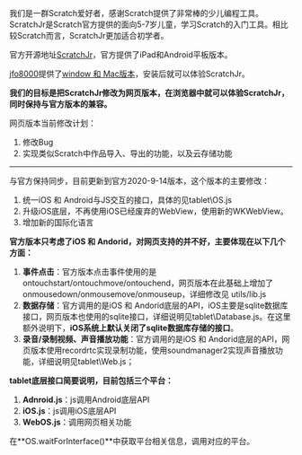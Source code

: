 我们是一群Scratch爱好者，感谢Scratch提供了非常棒的少儿编程工具。
ScratchJr是Scratch官方提供的面向5-7岁儿童，学习Scratch的入门工具。相比较Scratch而言，ScratchJr更加适合初学者。

官方开源地址[ScratchJr](https://github.com/LLK/scratchjr)，官方提供了iPad和Android平板版本。

[jfo8000](https://github.com/jfo8000/ScratchJr-Desktop/)提供了[window 和 Mac版本](https://jfo8000.github.io/ScratchJr-Desktop/)，安装后就可以体验ScratchJr。

**我们的目标是把ScratchJr修改为网页版本，在浏览器中就可以体验ScratchJr，同时保持与官方版本的兼容。**

网页版本当前修改计划：

1. 修改Bug
2. 实现类似Scratch中作品导入、导出的功能，以及云存储功能

---


与官方保持同步，目前更新到官方2020-9-14版本，这个版本的主要修改：
1. 统一iOS 和 Android与JS交互的接口，具体的见tablet\OS.js
2. 升级iOS底层，不再使用iOS已经废弃的WebView，使用新的WKWebView。
3. 增加新的国际化语言

**官方版本只考虑了iOS 和 Andorid，对网页支持的并不好，主要体现在以下几个方面：**

1. **事件点击**：官方版本点击事件使用的是ontouchstart/ontouchmove/ontouchend，网页版本在此基础上增加了onmousedown/onmousemove/onmouseup，详细修改见 utils/lib.js
2. **数据存储**：官方调用的是iOS 和 Andorid底层的API，iOS主要是sqlite数据库接口，网页版本也使用的sqlite接口，详细说明见tablet\Database.js。在这里额外说明下，**iOS系统上默认关闭了sqlite数据库存储的接口**。
3. **录音/录制视频、声音播放功能**：官方调用的是iOS 和 Andorid底层的API，网页版本使用recordrtc实现录制功能，使用soundmanager2实现声音播放功能，详细说明见tablet\Web.js；


**tablet底层接口简要说明，目前包括三个平台：**
1. **Adnroid.js**：js调用Android底层API
2. **iOS.js**：js调用iOS底层API
3. **WebOS.js**：调用网页相关功能

在**OS.waitForInterface()**中获取平台相关信息，调用对应的平台。

